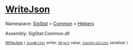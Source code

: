 # [WriteJson](./FeatureDescriptorTJsonConverter-100664025.md)

Namespace: [SigStat]() > [Common](./../../README.md) > [Helpers](./../README.md)

Assembly: SigStat.Common.dll

<sub>[WriteJson](./FeatureDescriptorTJsonConverter-100664025.md) ( [`JsonWriter`](./FeatureDescriptorTJsonConverter-100664025.md) writer, [`Object`](https://docs.microsoft.com/en-us/dotnet/api/System.Object) value, [`JsonSerializer`](./FeatureDescriptorTJsonConverter-100664025.md) serializer )</sub>              <sub></sub>
